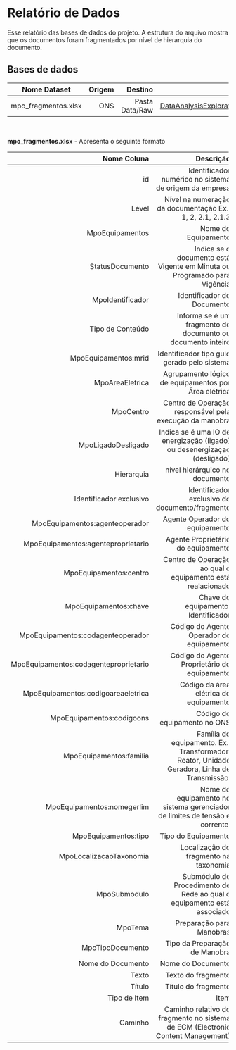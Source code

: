 
# Relatório de Dados

Esse relatório das bases de dados do projeto. A estrutura do arquivo mostra que os documentos foram fragmentados por nível de hierarquia do documento.


## Bases de dados

|Nome Dataset|Origem|Destino|Script|
| :---:| ---: | ---: | ---: |
mpo_fragmentos.xlsx|ONS|Pasta Data/Raw|[DataAnalysisExplorations.ipynb](../../Code/Analysis/DataAnalysisExplorations.ipynb)|

</br>

**mpo_fragmentos.xlsx** - Apresenta o seguinte formato

| Nome Coluna | Descrição |
| ---:| ---: |
id| Identificador numérico no sistema de origem da empresa
Level | Nível na numeração da documentação Ex.: 1, 2, 2.1, 2.1.3
MpoEquipamentos | Nome do Equipamento
StatusDocumento| Indica se o documento está Vigente em Minuta ou Programado para Vigência
MpoIdentificador| Identificador do Documento
Tipo de Conteúdo| Informa se é um fragmento de documento ou documento inteiro
MpoEquipamentos:mrid| Identificador tipo guid gerado pelo sistema
MpoAreaEletrica| Agrupamento lógico de equipamentos por Área elétrica 
MpoCentro| Centro de Operação responsável pela execução da manobra
MpoLigadoDesligado| Indica se é uma IO de energização (ligado) ou desenergizaçao (desligado)
Hierarquia| nível hierárquico no documento
Identificador exclusivo| Identificador exclusivo do documento/fragmento
MpoEquipamentos:agenteoperador| Agente Operador do equipamento
MpoEquipamentos:agenteproprietario| Agente Proprietário do equipamento
MpoEquipamentos:centro| Centro de Operação ao qual o equipamento está realacionado
MpoEquipamentos:chave| Chave do equipamento. Identificador
MpoEquipamentos:codagenteoperador| Código do Agente Operador do equipamento
MpoEquipamentos:codagenteproprietario| Código do Agente Proprietário do equipamento
MpoEquipamentos:codigoareaeletrica| Código da área elétrica do equipamento
MpoEquipamentos:codigoons| Código do equipamento no ONS
MpoEquipamentos:familia| Família do equipamento. Ex.: Transformador, Reator, Unidade Geradora, Linha de Transmissão.
MpoEquipamentos:nomegerlim| Nome do equipamento no sistema gerenciador de limites de tensão e corrente.
MpoEquipamentos:tipo| Tipo do Equipamento
MpoLocalizacaoTaxonomia| Localização do fragmento na taxonomia
MpoSubmodulo| Submódulo de Procedimento de Rede ao qual o equipamento está associado
MpoTema| Preparação para Manobras
MpoTipoDocumento| Tipo da Preparação de Manobra
Nome do Documento| Nome do Documento
Texto| Texto do fragmento
Título| Título do fragmento
Tipo de Item| Item
Caminho| Caminho relativo do fragmento no sistema de ECM (Electronic Content Management)